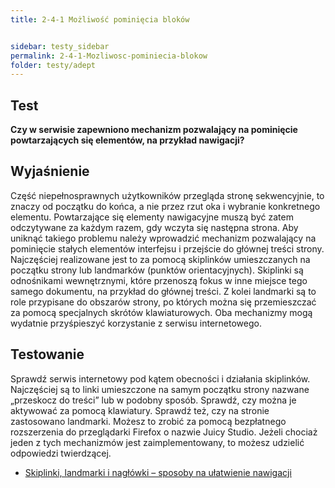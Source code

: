 ```yaml
---
title: 2-4-1 Możliwość pominięcia bloków


sidebar: testy_sidebar
permalink: 2-4-1-Mozliwosc-pominiecia-blokow
folder: testy/adept
---
```


## Test
**Czy w serwisie zapewniono mechanizm pozwalający na pominięcie powtarzających się elementów, na przykład nawigacji?**

## Wyjaśnienie
Część niepełnosprawnych użytkowników przegląda stronę sekwencyjnie, to znaczy od początku do końca, a nie przez rzut oka i wybranie konkretnego elementu. Powtarzające się elementy nawigacyjne muszą być zatem odczytywane za każdym razem, gdy wczyta się następna strona. Aby uniknąć takiego problemu należy wprowadzić mechanizm pozwalający na pominięcie stałych elementów interfejsu i przejście do głównej treści strony. Najczęściej realizowane jest to za pomocą skiplinków umieszczanych na początku strony lub landmarków (punktów orientacyjnych). Skiplinki są odnośnikami wewnętrznymi, które przenoszą fokus w inne miejsce tego samego dokumentu, na przykład do głównej treści. Z kolei landmarki są to role przypisane do obszarów strony, po których można się przemieszczać za pomocą specjalnych skrótów klawiaturowych. Oba mechanizmy mogą wydatnie przyśpieszyć korzystanie z serwisu internetowego.

## Testowanie
Sprawdź serwis internetowy pod kątem obecności i działania skiplinków. Najczęściej są to linki umieszczone na samym początku strony nazwane „przeskocz do treści” lub w podobny sposób. Sprawdź, czy można je aktywować za pomocą klawiatury. Sprawdź też, czy na stronie zastosowano landmarki. Możesz to zrobić za pomocą bezpłatnego rozszerzenia do przeglądarki Firefox o nazwie Juicy Studio. Jeżeli chociaż jeden z tych mechanizmów jest zaimplementowany, to możesz udzielić odpowiedzi twierdzącej.
-	[Skiplinki, landmarki i nagłówki – sposoby na ułatwienie nawigacji](http://informaton.pl/?p=629)
